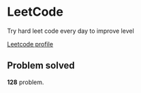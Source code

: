 # LeetCode

Try hard leet code every day to improve level

[ Leetcode profile ](https://leetcode.com/u/orgball2608/)

## Problem solved

**128** problem.
